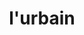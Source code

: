 ---
title: 'l''urbain'
media_order: 'cerf.jpg,chevreuil.jpg,snow.jpg,blup.jpg,pif.jpg,blop.jpg,DSC_4051.jpg'
images:
    -
        title: Chevreuil
        description: 'Un super chevreuil'
        thumbnail: chevreuil.jpg
        size: 3647x2325
        hv: horizontal
        author: 'Joris Lecaille'
    -
        title: Cerf
        description: 'Un cerf perdu'
        thumbnail: cerf.jpg
        size: 4514x2953
        hv: horizontal
        author: 'Joris Lecaille'
    -
        title: qsdf
        description: qsdf
        thumbnail: blop.jpg
        size: 4240x2738
        hv: horizontal
        author: 'Joris Lecaille'
    -
        title: sdf
        description: sdf
        thumbnail: blup.jpg
        size: 4715x3115
        hv: horizontal
        author: 'Joris Lecaille'
        mail: gillet_l@hotmail.com
    -
        title: dfghjk
        description: fghjk
        thumbnail: pif.jpg
        size: 4810x2990
        hv: horizontal
        author: 'Joris Lecaille'
    -
        title: 'Le chevreuil'
        description: sdfpgkjl
        thumbnail: DSC_4051.jpg
        size: 1500x1000
        hv: horizontal
        author: Laurent
content:
    items: '@self.children'
---
